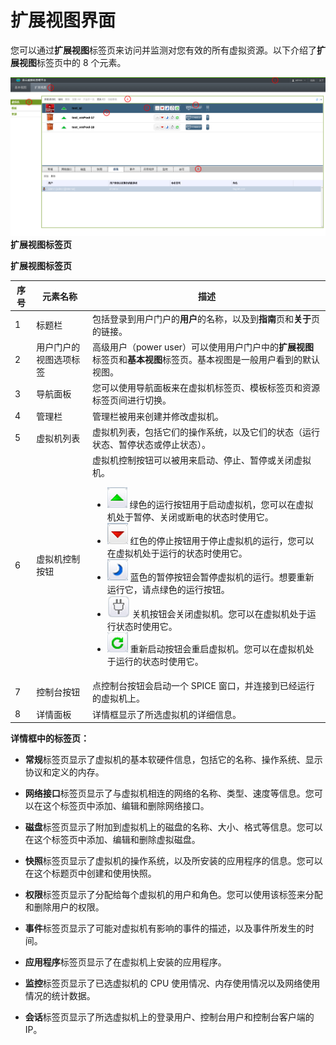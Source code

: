 # 扩展视图界面

您可以通过**扩展视图**标签页来访问并监测对您有效的所有虚拟资源。以下介绍了**扩展视图**标签页中的 8 个元素。

![extended](../images/extended.png)
**扩展视图标签页**

**扩展视图标签页**

| **序号** | **元素名称** | **描述** |
| -------- | ------------ | -------- |
| 1 | 标题栏 | 包括登录到用户门户的**用户**的名称，以及到**指南**页和**关于**页的链接。 |
| 2 | 用户门户的视图选项标签 | 高级用户（power user）可以使用用户门户中的**扩展视图**标签页和**基本视图**标签页。基本视图是一般用户看到的默认视图。 |
| 3 | 导航面板  | 您可以使用导航面板来在虚拟机标签页、模板标签页和资源标签页间进行切换。 |
| 4 | 管理栏 | 管理栏被用来创建并修改虚拟机。 |
| 5 | 虚拟机列表 | 虚拟机列表，包括它们的操作系统，以及它们的状态（运行状态、暂停状态或停止状态）。 |
| 6 | 虚拟机控制按钮 | 虚拟机控制按钮可以被用来启动、停止、暂停或关闭虚拟机。<ul><li>![startButton](../images/startButton.png) 绿色的运行按钮用于启动虚拟机，您可以在虚拟机处于暂停、关闭或断电的状态时使用它。</li><li>![stopButton](../images/stopButton.png) 红色的停止按钮用于停止虚拟机的运行，您可以在虚拟机处于运行的状态时使用它。</li><li>![pauseButton](../images/pauseButton.png) 蓝色的暂停按钮会暂停虚拟机的运行。想要重新运行它，请点绿色的运行按钮。</li><li>![shutdownButton](../images/shutdownButton.png) 关机按钮会关闭虚拟机。您可以在虚拟机处于运行状态时使用它。</li><li>![restartButton](../images/restartButton.png) 重新启动按钮会重启虚拟机。您可以在虚拟机处于运行的状态时使用它。</li></ul> |
| 7 | 控制台按钮 | 点控制台按钮会启动一个 SPICE 窗口，并连接到已经运行的虚拟机上。 |
| 8 | 详情面板 | 详情框显示了所选虚拟机的详细信息。 |

**详情框中的标签页：**
* **常规**标签页显示了虚拟机的基本软硬件信息，包括它的名称、操作系统、显示协议和定义的内存。

* **网络接口**标签页显示了与虚拟机相连的网络的名称、类型、速度等信息。您可以在这个标签页中添加、编辑和删除网络接口。

* **磁盘**标签页显示了附加到虚拟机上的磁盘的名称、大小、格式等信息。您可以在这个标签页中添加、编辑和删除虚拟磁盘。

* **快照**标签页显示了虚拟机的操作系统，以及所安装的应用程序的信息。您可以在这个标题页中创建和使用快照。

* **权限**标签页显示了分配给每个虚拟机的用户和角色。您可以使用该标签来分配和删除用户的权限。

* **事件**标签页显示了可能对虚拟机有影响的事件的描述，以及事件所发生的时间。

* **应用程序**标签页显示了在虚拟机上安装的应用程序。

* **监控**标签页显示了已选虚拟机的 CPU 使用情况、内存使用情况以及网络使用情况的统计数据。

* **会话**标签页显示了所选虚拟机上的登录用户、控制台用户和控制台客户端的 IP。

